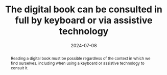 ---
N: '161'
Rubrique: Navigation
title: The digital book can be consulted in full by keyboard or via assistive technology
abstract: Reading a digital book must be possible regardless of the context in which we find ourselves, including when using a keyboard or assistive technology to consult it.
categories: [" Navigation"]
agrege: O4161-E053
opquast: '4 161'
indiceebook: '53'
description: "Rule n° 053"
before: "052"
weight: "053"
after: "054"
actif: '1'
layout: rules
date: 2024-07-08
tags: ["", ""]
objectif: ["Allow consultation of a digital book regardless of the input device", "Improve the accessibility of content for people with disabilities."]
Meo: ["Provide an alternative means of access for interactive elements (links, buttons, etc.) that do not use the default interaction modes"]
Controle: ["Verify that interactive elements can be used by keyboard"]
epubcheck: 
ace: 
humancheck: true
Source: ["Opquast"]
Referentiel: ["EPUB 3 Overview - Reading order : https://w3c.github.io/epub-specs/epub33/overview/#sec-nav"]
steps: ["", ""]
pertinence: "the share of trade ebooks with interactions (hyperlinks excluded) is tiny"
---